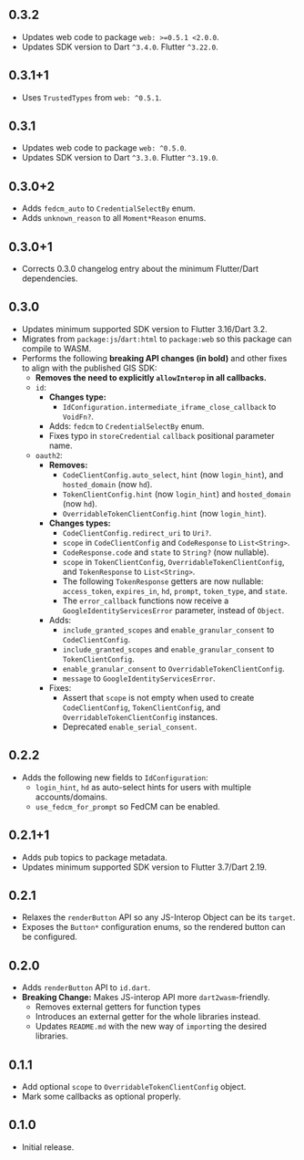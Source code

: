 ## 0.3.2

* Updates web code to package `web: >=0.5.1 <2.0.0`.
* Updates SDK version to Dart `^3.4.0`. Flutter `^3.22.0`.

## 0.3.1+1

* Uses `TrustedTypes` from `web: ^0.5.1`.

## 0.3.1

* Updates web code to package `web: ^0.5.0`.
* Updates SDK version to Dart `^3.3.0`. Flutter `^3.19.0`.

## 0.3.0+2

* Adds `fedcm_auto` to `CredentialSelectBy` enum.
* Adds `unknown_reason` to all `Moment*Reason` enums.

## 0.3.0+1

* Corrects 0.3.0 changelog entry about the minimum Flutter/Dart dependencies.

## 0.3.0

* Updates minimum supported SDK version to Flutter 3.16/Dart 3.2.
* Migrates from `package:js`/`dart:html` to `package:web` so this package can
  compile to WASM.
* Performs the following **breaking API changes (in bold)** and other fixes to
  align with the published GIS SDK:
  * **Removes the need to explicitly `allowInterop` in all callbacks.**
  * `id`:
    * **Changes type:**
      * `IdConfiguration.intermediate_iframe_close_callback` to
      `VoidFn?`.
    * Adds: `fedcm` to `CredentialSelectBy` enum.
    * Fixes typo in `storeCredential` `callback` positional parameter name.
  * `oauth2`:
    * **Removes:**
      * `CodeClientConfig.auto_select`, `hint` (now `login_hint`), and `hosted_domain` (now `hd`).
      * `TokenClientConfig.hint` (now `login_hint`) and `hosted_domain` (now `hd`).
      * `OverridableTokenClientConfig.hint` (now `login_hint`).
    * **Changes types:**
      * `CodeClientConfig.redirect_uri` to `Uri?`.
      * `scope` in `CodeClientConfig` and `CodeResponse` to `List<String>`.
      * `CodeResponse.code` and `state` to `String?` (now nullable).
      * `scope` in `TokenClientConfig`, `OverridableTokenClientConfig`, and `TokenResponse` to `List<String>`.
      * The following `TokenResponse` getters are now nullable: `access_token`,
        `expires_in`, `hd`, `prompt`, `token_type`, and `state`.
      * The `error_callback` functions now receive a `GoogleIdentityServicesError` parameter, instead of `Object`.
    * Adds:
      * `include_granted_scopes` and `enable_granular_consent` to `CodeClientConfig`.
      * `include_granted_scopes` and `enable_granular_consent` to `TokenClientConfig`.
      * `enable_granular_consent` to `OverridableTokenClientConfig`.
      * `message` to `GoogleIdentityServicesError`.
    * Fixes:
      * Assert that `scope` is not empty when used to create `CodeClientConfig`,
        `TokenClientConfig`, and `OverridableTokenClientConfig` instances.
      * Deprecated `enable_serial_consent`.

## 0.2.2

* Adds the following new fields to `IdConfiguration`:
  * `login_hint`, `hd` as auto-select hints for users with multiple accounts/domains.
  * `use_fedcm_for_prompt` so FedCM can be enabled.

## 0.2.1+1

* Adds pub topics to package metadata.
* Updates minimum supported SDK version to Flutter 3.7/Dart 2.19.

## 0.2.1

* Relaxes the `renderButton` API so any JS-Interop Object can be its `target`.
* Exposes the `Button*` configuration enums, so the rendered button can be configured.

## 0.2.0

* Adds `renderButton` API to `id.dart`.
* **Breaking Change:** Makes JS-interop API more `dart2wasm`-friendly.
  * Removes external getters for function types
  * Introduces an external getter for the whole libraries instead.
  * Updates `README.md` with the new way of `import`ing the desired libraries.

## 0.1.1

* Add optional `scope` to `OverridableTokenClientConfig` object.
* Mark some callbacks as optional properly.

## 0.1.0

* Initial release.
